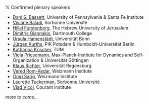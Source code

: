 % Confirmed plenary speakers

- [Dani S. Bassett](https://live-sas-physics.pantheon.sas.upenn.edu/people/standing-faculty/danielle-bassett), University of Pennsylvania & Santa Fe Institute
- [Viviane Baladi](http://baladi.perso.math.cnrs.fr/), Sorbonne Université
- [Hillel Furstenberg](https://mathematics.huji.ac.il/people/hillel-furstenberg),  The Hebrew University of Jerusalem
- [Dimitris Giannakis](https://giannakis.host.dartmouth.edu/), Dartmouth College
- [Ursula Hamenstädt](https://www.math.uni-bonn.de/people/ursula/), Universität Bonn
- [Jürgen Kurths](https://www.pik-potsdam.de/members/kurths), PIK Potsdam & Humboldt-Universität Berlin
- [Katharina Krischer](https://www.professoren.tum.de/krischer-katharina), TUM
- [Viola Priesemann](https://www.viola-priesemann.de/), Max-Planck-Institute for Dynamics and Self-Organization & Universität Göttingen 
- [Klaus Richter](www.uni-regensburg.de/physics/richter/complex-quantum-systems), Universität Regensburg
- [Vered Rom-Kedar](https://www.wisdom.weizmann.ac.il/~vered/), Weizmann Institute
- [Omri Sarig](https://www.weizmann.ac.il/math/sarigo/), Weizmann Institute 
- [Laurette Tuckerman](https://blog.espci.fr/laurette/), Sorbonne Université
- [Vlad Vicol](https://cims.nyu.edu/~vicol/), Courant Institute

_more to come..._